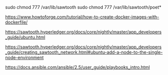 sudo chmod 777 /var/lib/sawtooth
sudo chmod 777 /var/lib/sawtooth/poet*

https://www.howtoforge.com/tutorial/how-to-create-docker-images-with-dockerfile/

https://sawtooth.hyperledger.org/docs/core/nightly/master/app_developers_guide/ubuntu.html

https://sawtooth.hyperledger.org/docs/core/nightly/master/app_developers_guide/creating_sawtooth_network.html#ubuntu-add-a-node-to-the-single-node-environment

https://docs.ansible.com/ansible/2.5/user_guide/playbooks_intro.html